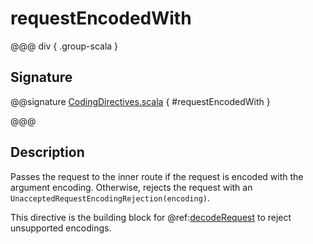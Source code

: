 # requestEncodedWith

@@@ div { .group-scala }

## Signature

@@signature [CodingDirectives.scala](/http/src/main/scala/akka/http/scaladsl/server/directives/CodingDirectives.scala) { #requestEncodedWith }

@@@

## Description

Passes the request to the inner route if the request is encoded with the argument encoding. Otherwise, rejects the request with an `UnacceptedRequestEncodingRejection(encoding)`.

This directive is the building block for @ref:[decodeRequest](decodeRequest.md) to reject unsupported encodings.

